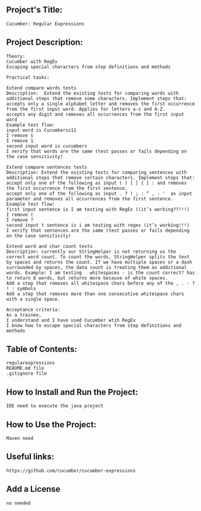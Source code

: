 ## Project's Title:
	Cucumber: Regular Expressions

## Project Description:
		
	Theory:
	Cucumber with RegEx
	Escaping special characters from step definitions and methods

	Practical tasks:

	Extend compare words tests
	Description:  Extend the existing tests for comparing words with additional steps that remove some characters. Implement steps that:
	accepts only a single alphabet letter and removes the first occurrence from the first input word. Applies for letters a-z and A-Z. 
	accepts any digit and removes all occurrences from the first input word
	Example test flow:
	input word is Cucumberss11
	I remove s
	I remove 1
	second input word is cucumbers
	I verify that words are the same (test passes or fails depending on the case sensitivity)

	Extend compare sentences tests
	Description: Extend the existing tests for comparing sentences with additional steps that remove certain characters. Implement steps that:
	accept only one of the following as input ( ) [ ] { } : and removes the first occurrence from the first sentence.
	accept only one of the following as input . ? ! ; : “ , - '  as input parameter and removes all occurrences from the first sentence.
	Example test flow:
	first input sentence is I am testing with RegEx ((it’s working??!!!)
	I remove (
	I remove ?
	second input t sentence is i am testing with regex (it’s working!!!)
	I verify that sentences are the same (test passes or fails depending on the case sensitivity)

	Extend word and char count tests
	Description: currently our StringHelper is not returning us the correct word count. To count the words, StringHelper splits the text by spaces and returns the count. If we have multiple spaces or a dash surrounded by spaces, the data count is treating them as additional words. Example: I am testing   whitespaces - is the count correct? has to return 8 words, but returns more because of white spaces.
	Add a step that removes all whitespace chars before any of the , . - ? ! : symbols 
	Add a step that removes more than one consecutive whitespace chars with a single space.

	Acceptance criteria:
	As a trainee, 
	I understand and I have used Cucumber wtih RegEx
	I know how to escape special characters from step definitions and methods

## Table of Contents:
	regularexpressions
	README.md file
	.gitignore file
	

## How to Install and Run the Project:
	IDE need to execute the java project
	 
## How to Use the Project:
	Maven need

## Useful links:
	https://github.com/cucumber/cucumber-expressions

## Add a License
	no needed


